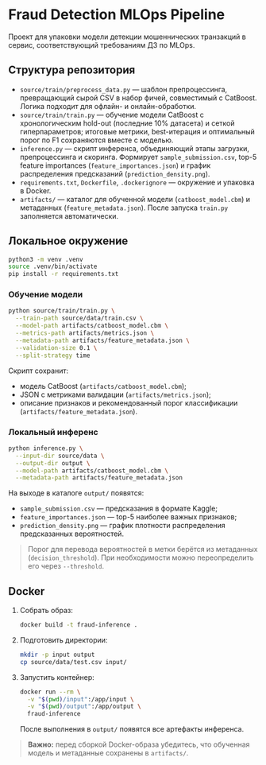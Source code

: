 # Fraud Detection MLOps Pipeline

Проект для упаковки модели детекции мошеннических транзакций в сервис, соответствующий требованиям ДЗ по MLOps.

## Структура репозитория

- `source/train/preprocess_data.py` — шаблон препроцессинга, превращающий сырой CSV в набор фичей, совместимый с CatBoost. Логика подходит для офлайн- и онлайн-обработки.
- `source/train/train.py` — обучение модели CatBoost с хронологическим hold-out (последние 10% датасета) и сеткой гиперпараметров; итоговые метрики, best-итерация и оптимальный порог по F1 сохраняются вместе с моделью.
- `inference.py` — скрипт инференса, объединяющий этапы загрузки, препроцессинга и скоринга. Формирует `sample_submission.csv`, top-5 feature importances (`feature_importances.json`) и график распределения предсказаний (`prediction_density.png`).
- `requirements.txt`, `Dockerfile`, `.dockerignore` — окружение и упаковка в Docker.
- `artifacts/` — каталог для обученной модели (`catboost_model.cbm`) и метаданных (`feature_metadata.json`). После запуска `train.py` заполняется автоматически.

## Локальное окружение

```bash
python3 -m venv .venv
source .venv/bin/activate
pip install -r requirements.txt
```

### Обучение модели

```bash
python source/train/train.py \
  --train-path source/data/train.csv \
  --model-path artifacts/catboost_model.cbm \
  --metrics-path artifacts/metrics.json \
  --metadata-path artifacts/feature_metadata.json \
  --validation-size 0.1 \
  --split-strategy time
```

Скрипт сохранит:
- модель CatBoost (`artifacts/catboost_model.cbm`);
- JSON с метриками валидации (`artifacts/metrics.json`);
- описание признаков и рекомендованный порог классификации (`artifacts/feature_metadata.json`).

### Локальный инференс

```bash
python inference.py \
  --input-dir source/data \
  --output-dir output \
  --model-path artifacts/catboost_model.cbm \
  --metadata-path artifacts/feature_metadata.json
```

На выходе в каталоге `output/` появятся:
- `sample_submission.csv` — предсказания в формате Kaggle;
- `feature_importances.json` — top-5 наиболее важных признаков;
- `prediction_density.png` — график плотности распределения предсказанных вероятностей.

> Порог для перевода вероятностей в метки берётся из метаданных (`decision_threshold`). При необходимости можно переопределить его через `--threshold`.

## Docker

1. Собрать образ:
   ```bash
   docker build -t fraud-inference .
   ```
2. Подготовить директории:
   ```bash
   mkdir -p input output
   cp source/data/test.csv input/
   ```
3. Запустить контейнер:
   ```bash
   docker run --rm \
     -v "$(pwd)/input":/app/input \
     -v "$(pwd)/output":/app/output \
     fraud-inference
   ```
   После выполнения в `output/` появятся все артефакты инференса.

> **Важно:** перед сборкой Docker-образа убедитесь, что обученная модель и метаданные сохранены в `artifacts/`.
